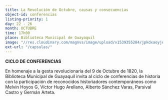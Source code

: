 ```yaml
---
title: La Revolución de Octubre, causas y consecuencias
object-id: conferencias
listing-priority: 1
day: 22 - 26
month: OCTUBRE
time: 17h00
place: Biblioteca Municipal de Guayaquil
image: "//res.cloudinary.com/magnvs/image/upload/v1539355284/jpkdxaoyjdjmjd187m9d.jpg"
ext-url: "/capsulas/"
---
```

**CICLO DE CONFERENCIAS**

En homenaje a la gesta revolucionaria del 9 de Octubre de 1820, la Biblioteca Municipal de Guayaquil invita al ciclo de conferencias de historia con la participación de reconocidos historiadores contemporáneos como Melvin Hoyos G, Víctor Hugo Arellano, Alberto Sánchez Varas, Parsival Castro y Germán Arteta.
